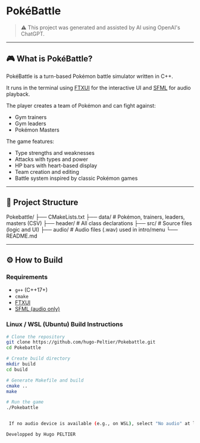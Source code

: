 # PokéBattle

> ⚠️ This project was generated and assisted by AI using OpenAI's ChatGPT.

---

## 🎮 What is PokéBattle?

PokéBattle is a turn-based Pokémon battle simulator written in C++.

It runs in the terminal using [FTXUI](https://github.com/ArthurSonzogni/ftxui) for the interactive UI and [SFML](https://www.sfml-dev.org/) for audio playback.

The player creates a team of Pokémon and can fight against:
- Gym trainers
- Gym leaders
- Pokémon Masters

The game features:
- Type strengths and weaknesses
- Attacks with types and power
- HP bars with heart-based display
- Team creation and editing
- Battle system inspired by classic Pokémon games

---

## 🧱 Project Structure
Pokebattle/
├── CMakeLists.txt
├── data/ # Pokémon, trainers, leaders, masters (CSV)
├── header/ # All class declarations
├── src/ # Source files (logic and UI)
├── audio/ # Audio files (.wav) used in intro/menu
└── README.md


---

## ⚙️ How to Build

### Requirements

- `g++` (C++17+)
- `cmake`
- [FTXUI](https://github.com/ArthurSonzogni/ftxui)
- [SFML (audio only)](https://www.sfml-dev.org/)

### Linux / WSL (Ubuntu) Build Instructions

```bash
# Clone the repository
git clone https://github.com/hugo-Peltier/Pokebattle.git
cd Pokebattle

# Create build directory
mkdir build
cd build

# Generate Makefile and build
cmake ..
make

# Run the game
./Pokebattle


 If no audio device is available (e.g., on WSL), select "No audio" at launch.

Developped by Hugo PELTIER
